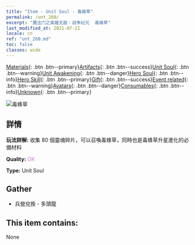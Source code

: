 ```yaml
---
title: "Item - Unit Soul - 毒蜂草"
permalink: /unt_260/
excerpt: "魔法门之英雄无敌：战争纪元  毒蜂草"
last_modified_at: 2021-07-21
locale: cn
ref: "unt_260.md"
toc: false
classes: wide
---
```

 [Materials](/ItemsCN/){: .btn .btn--primary}[Artifacts](/ItemsCN/Artifacts/){: .btn .btn--success}[Unit Soul](/ItemsCN/UnitSoul/){: .btn .btn--warning}[Unit Awakening](/ItemsCN/UnitAwakening/){: .btn .btn--danger}[Hero Soul](/ItemsCN/HeroSoul/){: .btn .btn--info}[Hero Skill](/ItemsCN/HeroSkill/){: .btn .btn--primary}[Gift](/ItemsCN/Gift/){: .btn .btn--success}[Event related](/ItemsCN/Events/){: .btn .btn--warning}[Avatars](/ItemsCN/Avatars/){: .btn .btn--danger}[Consumables](/ItemsCN/Consumables/){: .btn .btn--info}[Unknown](/ItemsCN/Unknown/){: .btn .btn--primary}

 ![毒蜂草](/images/u/ti_dufengcao.jpg)

## 詳情
 **玩法詳解:** 收集 80 個靈魂碎片，可以召喚毒蜂草，同時也是毒蜂草升星進化的必備材料

 **Quality:** <span style="color: #DA70D6">OK</span>

 **Type:** Unit Soul

## Gather

*    兵營兌換 - 多頭龍 

## This item contains:

  None

